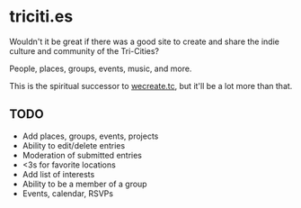 triciti.es
==========
Wouldn't it be great if there was a good site to create and share the indie culture and community of the Tri-Cities?

People, places, groups, events, music, and more.

This is the spiritual successor to [wecreate.tc](http://wecreate.tc), but it'll be a lot more than that.

## TODO

- Add places, groups, events, projects
- Ability to edit/delete entries
- Moderation of submitted entries
- <3s for favorite locations
- Add list of interests
- Ability to be a member of a group
- Events, calendar, RSVPs
